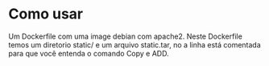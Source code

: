 
# Como usar

Um Dockerfile com uma image debian com apache2. Neste Dockerfile temos um diretorio static/  e um arquivo static.tar, no a linha está comentada para que você entenda o comando Copy e ADD.

